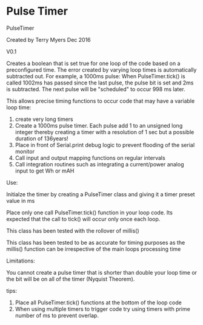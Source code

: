# Pulse Timer
PulseTimer

Created by Terry Myers Dec 2016

V0.1

Creates a boolean that is set true for one loop of the code based on a preconfigured time.  The error created by varying loop times is automatically subtracted out.  For example, a 1000ms pulse: When PulseTimer.tick() is called 1002ms has passed since the last pulse, the pulse bit is set and 2ms is subtracted.  The next pulse will be "scheduled" to occur 998 ms later.

This allows precise timing functions to occur code that may have a variable loop time:

1. create very long timers
  1. Create a 1000ms pulse timer.  Each pulse add 1 to an unsigned long integer thereby creating a timer with a resolution of 1 sec but a possible duration of 136years!
2. Place in front of Serial.print debug logic to prevent flooding of the serial monitor
3. Call input and output mapping functions on regular intervals
4. Call integration routines such as integrating a current/power analog input to get Wh or mAH


Use:

Initialze the timer by creating a PulseTimer class and giving it a timer preset value in ms

Place only one call PulseTimer.tick() function in your loop code.  Its expected that the call to tick() will occur only once each loop.

This class has been tested with the rollover of millis()

This class has been tested to be as accurate for timing purposes as the millis() function can be irrespective of the main loops processing time


Limitations:

You cannot create a pulse timer that is shorter than  double your loop time or the bit will be on all of the timer (Nyquist Theorem).

tips:

1. Place all PulseTimer.tick() functions at the bottom of the loop code
2. When using multiple timers to trigger code try using timers with prime number of ms to prevent overlap.
